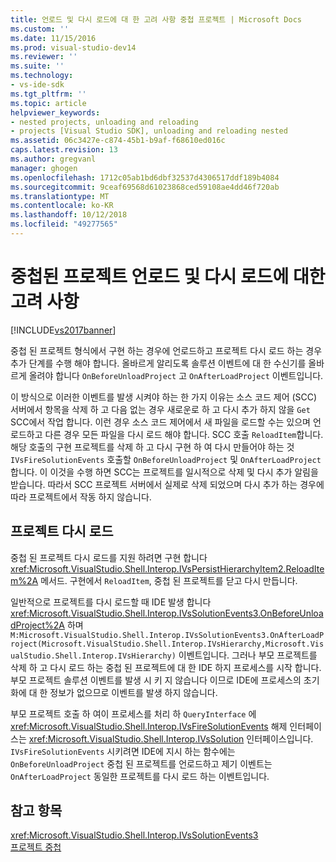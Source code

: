 ```yaml
---
title: 언로드 및 다시 로드에 대 한 고려 사항 중첩 프로젝트 | Microsoft Docs
ms.custom: ''
ms.date: 11/15/2016
ms.prod: visual-studio-dev14
ms.reviewer: ''
ms.suite: ''
ms.technology:
- vs-ide-sdk
ms.tgt_pltfrm: ''
ms.topic: article
helpviewer_keywords:
- nested projects, unloading and reloading
- projects [Visual Studio SDK], unloading and reloading nested
ms.assetid: 06c3427e-c874-45b1-b9af-f68610ed016c
caps.latest.revision: 13
ms.author: gregvanl
manager: ghogen
ms.openlocfilehash: 1712c05ab1bd6dbf32537d4306517ddf189b4084
ms.sourcegitcommit: 9ceaf69568d61023868ced59108ae4dd46f720ab
ms.translationtype: MT
ms.contentlocale: ko-KR
ms.lasthandoff: 10/12/2018
ms.locfileid: "49277565"
---
```

# <a name="considerations-for-unloading-and-reloading-nested-projects"></a>중첩된 프로젝트 언로드 및 다시 로드에 대한 고려 사항
[!INCLUDE[vs2017banner](../../includes/vs2017banner.md)]

중첩 된 프로젝트 형식에서 구현 하는 경우에 언로드하고 프로젝트 다시 로드 하는 경우 추가 단계를 수행 해야 합니다. 올바르게 알리도록 솔루션 이벤트에 대 한 수신기를 올바르게 올려야 합니다 `OnBeforeUnloadProject` 고 `OnAfterLoadProject` 이벤트입니다.  
  
 이 방식으로 이러한 이벤트를 발생 시켜야 하는 한 가지 이유는 소스 코드 제어 (SCC) 서버에서 항목을 삭제 하 고 다음 없는 경우 새로운로 하 고 다시 추가 하지 않을 `Get` SCC에서 작업 합니다. 이런 경우 소스 코드 제어에서 새 파일을 로드할 수는 있으며 언로드하고 다른 경우 모든 파일을 다시 로드 해야 합니다. SCC 호출 `ReloadItem`합니다. 해당 호출의 구현 프로젝트를 삭제 하 고 다시 구현 하 여 다시 만들어야 하는 것 `IVsFireSolutionEvents` 호출할 `OnBeforeUnloadProject` 및 `OnAfterLoadProject`합니다. 이 이것을 수행 하면 SCC는 프로젝트를 일시적으로 삭제 및 다시 추가 알림을 받습니다. 따라서 SCC 프로젝트 서버에서 실제로 삭제 되었으며 다시 추가 하는 경우에 따라 프로젝트에서 작동 하지 않습니다.  
  
## <a name="reloading-projects"></a>프로젝트 다시 로드  
 중첩 된 프로젝트 다시 로드를 지원 하려면 구현 합니다 <xref:Microsoft.VisualStudio.Shell.Interop.IVsPersistHierarchyItem2.ReloadItem%2A> 메서드. 구현에서 `ReloadItem`, 중첩 된 프로젝트를 닫고 다시 만듭니다.  
  
 일반적으로 프로젝트를 다시 로드할 때 IDE 발생 합니다 <xref:Microsoft.VisualStudio.Shell.Interop.IVsSolutionEvents3.OnBeforeUnloadProject%2A> 하며 `M:Microsoft.VisualStudio.Shell.Interop.IVsSolutionEvents3.OnAfterLoadProject(Microsoft.VisualStudio.Shell.Interop.IVsHierarchy,Microsoft.VisualStudio.Shell.Interop.IVsHierarchy)` 이벤트입니다. 그러나 부모 프로젝트를 삭제 하 고 다시 로드 하는 중첩 된 프로젝트에 대 한 IDE 하지 프로세스를 시작 합니다. 부모 프로젝트 솔루션 이벤트를 발생 시 키 지 않습니다 이므로 IDE에 프로세스의 초기화에 대 한 정보가 없으므로 이벤트를 발생 하지 않습니다.  
  
 부모 프로젝트 호출 하 여이 프로세스를 처리 하 `QueryInterface` 에 <xref:Microsoft.VisualStudio.Shell.Interop.IVsFireSolutionEvents> 해제 인터페이스는 <xref:Microsoft.VisualStudio.Shell.Interop.IVsSolution> 인터페이스입니다. `IVsFireSolutionEvents` 시키려면 IDE에 지시 하는 함수에는 `OnBeforeUnloadProject` 중첩 된 프로젝트를 언로드하고 제기 이벤트는 `OnAfterLoadProject` 동일한 프로젝트를 다시 로드 하는 이벤트입니다.  
  
## <a name="see-also"></a>참고 항목  
 <xref:Microsoft.VisualStudio.Shell.Interop.IVsSolutionEvents3>   
 [프로젝트 중첩](../../extensibility/internals/nesting-projects.md)

